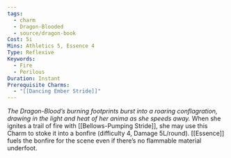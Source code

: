 ```yaml
---
tags:
  - charm
  - Dragon-Blooded
  - source/dragon-book
Cost: 5i
Mins: Athletics 5, Essence 4
Type: Reflexive
Keywords:
  - Fire
  - Perilous
Duration: Instant
Prerequisite Charms:
  - "[[Dancing Ember Stride]]"
---
```

*The Dragon-Blood’s burning footprints burst into a roaring conflagration, drawing in the light and heat of her anima as she speeds away.*
When she ignites a trail of fire with [[Bellows-Pumping Stride]], she may use this Charm to stoke it into a bonfire (difficulty 4, Damage 5L/round). [[Essence]] fuels the bonfire for the scene even if there’s no flammable material underfoot.